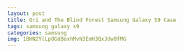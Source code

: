 ```yaml
---
layout: post
title: Ori and The Blind Forest Samsung Galaxy S9 Case
tags: samsung galaxy s9
categories: samsung
img: 1BHN2YlLpOGdBoxhMvN3EmH3QxJdw8fMG
---
```

